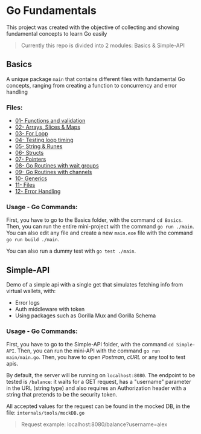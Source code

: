 # Go Fundamentals

This project was created with the objective of collecting and showing fundamental concepts to learn Go easily

> Currently this repo is divided into 2 modules: Basics & Simple-API

## Basics

A unique package `main` that contains different files with fundamental Go concepts, ranging from creating a function to concurrency and error handling

### Files:

- [01- Functions and validation](Basics/main/01-funcValidation.go)
- [02- Arrays, Slices & Maps](Basics/main/02-arraySliceMap.go)
- [03- For Loop](Basics/main/03-forLoop.go)
- [04- Testing loop timing](Basics/main/04-testLoopTime.go)
- [05- String & Runes](Basics/main/05-stringRunes.go)
- [06- Structs](Basics/main/06-structs.go)
- [07- Pointers](Basics/main/07-pointers.go)
- [08- Go Routines with wait groups](Basics/main/08-goRoutinesWaitGroups.go)
- [09- Go Routines with channels](Basics/main/09-goRoutinesChannels.go)
- [10- Generics](Basics/main/10-generics.go)
- [11- Files](Basics/main/11-files.go)
- [12- Error Handling](Basics/main/12-errorHandling.go)

### Usage - Go Commands:

First, you have to go to the Basics folder, with the command `cd Basics`. Then, you can run the entire mini-project with the command `go run ./main`. You can also edit any file and create a new `main.exe` file with the command `go run build ./main`.

You can also run a dummy test with `go test ./main`.

## Simple-API

Demo of a simple api with a single get that simulates fetching info from virtual wallets, with:

- Error logs
- Auth middleware with token
- Using packages such as Gorilla Mux and Gorilla Schema

### Usage - Go Commands:

First, you have to go to the Simple-API folder, with the command `cd Simple-API`. Then, you can run the mini-API with the command `go run main/main.go`. Then, you have to open _Postman_, _cURL_ or any tool to test apis.

By default, the server will be running on `localhost:8080`. The endpoint to be tested is `/balance`: it waits for a GET request, has a "username" parameter in the URL (string type) and also requires an Authorization header with a string that pretends to be the security token.

All accepted values for the request can be found in the mocked DB, in the file: `internals/tools/mockDB.go`

> Request example: localhost:8080/balance?username=alex
